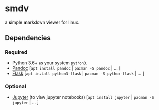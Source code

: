 # smdv
a **s**imple **m**ark**d**own **v**iewer for linux.

## Dependencies

### Required
  - Python 3.6+ as your system `python3`.
  - [Pandoc](http://pandoc.org/) [`apt install pandoc` | `pacman -S pandoc` | ... ]
  - [Flask](http://flask.pocoo.org/) [`apt install python3-flask` | `pacman -S python-flask` | ... ]

### Optional
  - [Jupyter](http://jupyter.org) (to view jupyter notebooks) [`apt install jupyter` | `pacman -S jupyter` | ... ]

